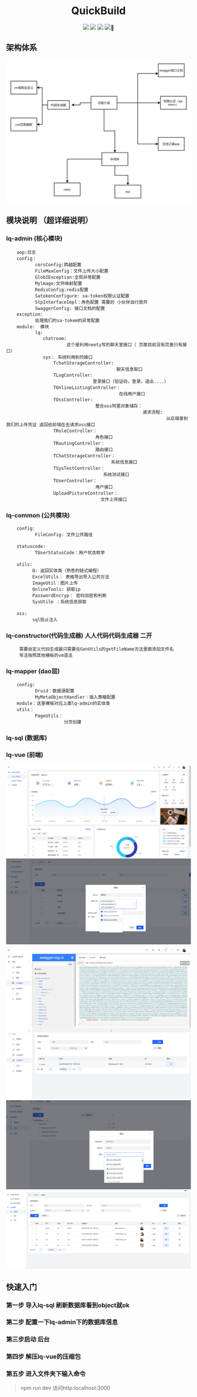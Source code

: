   <h1 align="center">QuickBuild</h1>
<p align="center">
<img src="https://img.shields.io/badge/jdk-1.8-blue.svg" /> 
<img src="https://img.shields.io/badge/springboot-2.2.2-red.svg" />
<img src="https://img.shields.io/badge/mysql-8.0-green.svg" />
<a src="https://blog.csdn.net/qq_37437493?spm=1003.2020.3001.5343"><img src="https://img.shields.io/badge/小庆-(〝▼皿▼)-green.svg" />💟</a>
</p>
  
 ## 架构体系
 ![输入图片说明](img/%E7%BD%91%E7%BB%9C%E6%8B%93%E6%89%91%E5%9B%BE%E6%A0%B7%E4%BE%8B.png)

 ## 模块说明 （超详细说明）
 ### lq-admin (核心模块)

```
    aop:日志
    config：
           corsConfig:跨越配置
           FileMaxConfig：文件上传大小配置
           GlobIException:全局异常配置
           Mylmage:文件映射配置
           RedisConfig:redis配置
           SatokenConfigure: sa-token权限认证配置
           StpInterfaceImpl：角色配置 需要的 小伙伴自行放开
           SwaggerConfig: 接口文档的配置
    exception:
           处理我们的sa-tokem的异常配置
    module:  模块
           lq:
              chatroom:
                       这个是利用neety写的聊天室接口（ 页面目前没有完善只有接口）
              sys： 系统利用到的接口
                  TchatStorageController: 
                                          聊天信息取口
                  TLogController:
                                 登录接口（验证码，登录，退出....）
                  TOnlineListingController：
                                           在线用户接口
                  TOssController:
                                  整合oss阿里对象储存：
                                                    请求流程: 
                                                             从后端拿到我们的上传凭证 返回给前端在去请求oss接口
                  TRoleController：
                                  角色接口
                  TRoutingController：
                                  路由接口
                  TChatStorageController：
                                        系统信息接口
                  TSysTestController：
                                     系统测试接口
                  TUserController：
                                  用户接口
                  UploadPictureController：
                                    文件上传接口
```

 ### lq-common (公共模块)
 ```
     config:
            FileConfig: 文件公共路径

     statuscode:
            TUserStatusCode：用户状态枚举
     
     utils: 
           Q: 返回实体类（熟悉的链式编程）
           ExcelUtils： 表格导出导入公共方法
           ImageUtil：图片上传
           OnlineTools: 获取ip
           PasswordEncryp： 密码加密和判断
           SysUtile ：系统信息获取
     
     xss:
           sql防止注入
```

 ### lq-constructor(代码生成器) 人人代码代码生成器 二开
```
     需要自定义代码生成器只需要在GenUtils的getFileName方法里面添加文件名
     写法按照其他模板的vm语法
``` 

 ### lq-mapper (dao层)
```
    config:
           Druid：数据源配置
           MyMetaObjectHandler：插入策略配置
    module：这里模板对应上面lq-admin的实体类
    utils：
           PageUtils：
                      分页创建
```
 ### lq-sql (数据库)

### lq-vue (前端)
![输入图片说明](img/image.png)
![输入图片说明](img/role.png)
![输入图片说明](img/imagess.png)
![输入图片说明](img/image2.png)
![输入图片说明](img/router.png)
![输入图片说明](img/sysUser.png)

##  快速入门
### 第一步 导入lq-sql 刷新数据库看到object就ok
### 第二步  配置一下lq-admin下的数据库信息
### 第三步启动 后台
### 第四步 解压lq-vue的压缩包
### 第五步 进入文件夹下输入命令
> npm run dev
> 访问http:localhost:3000






